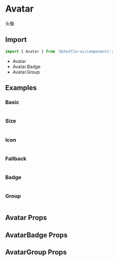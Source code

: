 ---
---

# Avatar

头像

## Import

```jsx
import { Avatar } from '@shuttle-ui/components';
```

- Avatar
- Avatar.Badge
- Avatar.Group

## Examples

### Basic
```SnackPlayer path=demo/avatar/Basic.tsx

```

### Size
```SnackPlayer path=demo/avatar/Size.tsx

```

### Icon
```SnackPlayer path=demo/avatar/Icon.tsx

```

### Fallback
```SnackPlayer path=demo/avatar/Fallback.tsx

```

### Badge
```SnackPlayer path=demo/avatar/Badge.tsx

```

### Group
```SnackPlayer path=demo/avatar/Group.tsx

```

## Avatar Props

## AvatarBadge Props

## AvatarGroup Props

